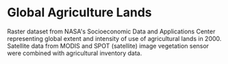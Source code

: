 # Global Agriculture Lands

Raster dataset from NASA's Socioeconomic Data and Applications Center representing global extent and intensity of use of agricultural lands in 2000. Satellite data from MODIS and SPOT (satellite) image vegetation sensor were combined with agricultural inventory data.

